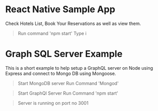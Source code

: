 # React Native Sample App
Check Hotels List, Book Your Reservations as well as view them.

> Run command 'npm start'
> Type i


# Graph SQL Server Example

This is a short example to help setup a GraphQL server on Node using Express and connect to Mongo DB using Mongoose.

> Start MongoDB server
> Run Command 'Mongod'

>Start GraphQl Server
>Run Command 'npm start'


>Server is running on port no 3001
